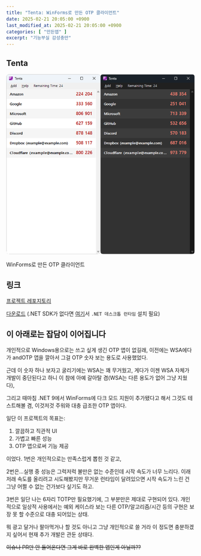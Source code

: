 ```yaml
---
title: "Tenta: WinForms로 만든 OTP 클라이언트"
date: 2025-02-21 20:05:00 +0900
last_modified_at: 2025-02-21 20:05:00 +0900
categories: [ "만든앱" ]
excerpt: "기능부실 감성충만"
---
```


## Tenta

![스크린샷](https://github.com/sinusinu/Tenta/raw/main/images/scr.png)

WinForms로 만든 OTP 클라이언트

## 링크

[프로젝트 레포지토리](https://github.com/sinusinu/Tenta/)

[다운로드](https://github.com/sinusinu/Tenta/releases/latest/) (.NET SDK가 없다면 [여기](https://dotnet.microsoft.com/ko-kr/download/dotnet/9.0)서 `.NET 데스크톱 런타임` 설치 필요)

## 이 아래로는 잡담이 이어집니다

개인적으로 Windows용으로는 쓰고 싶게 생긴 OTP 앱이 없길래, 이전에는 WSA에다가 andOTP 앱을 깔아서 그걸 OTP 숫자 보는 용도로 사용했었다.

근데 이 숫자 하나 보자고 굴리기에는 WSA는 꽤 무거웠고, 게다가 이젠 WSA 자체가 개발이 중단된다고 하니 이 참에 아예 갈아탈 겸(WSA는 다른 용도가 없어 그냥 지웠다),

그리고 때마침 .NET 9에서 WinForms에 다크 모드 지원이 추가됐다고 해서 그것도 테스트해볼 겸, 이것저것 주워와 대충 급조한 OTP 앱이다.

일단 이 프로젝트의 목표는:

1. 깔끔하고 직관적 UI
2. 가볍고 빠른 성능
3. OTP 앱으로써 기능 제공

이었다. 1번은 개인적으로는 만족스럽게 뽑힌 것 같고,

2번은...실행 중 성능은 그럭저럭 불만은 없는 수준인데 시작 속도가 너무 느리다. 이래저래 속도를 올리려고 시도해봤지만 무거운 런타임이 달려있으면 시작 속도가 느린 건 그냥 어쩔 수 없는 건가보다 싶기도 하고.

3번은 일단 나는 6자리 TOTP만 필요했기에, 그 부분만은 제대로 구현되어 있다. 개인적으로 일상적 사용에서는 예외 케이스라 보는 다른 OTP/알고리즘/시간 등의 구현은 보장 못 할 수준으로 대충 되어있는 상태.

뭐 광고 달거나 팔아먹거나 할 것도 아니고 그냥 개인적으로 쓸 거라 이 정도면 충분하겠지 싶어서 현재 추가 개발은 관둔 상태다.

~~이슈나 PR만 안 들어온다면 그게 바로 완벽한 앱인게 아닐까??~~